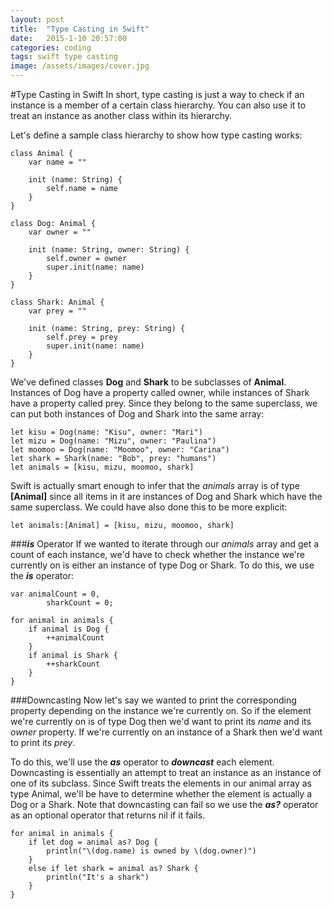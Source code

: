 ```yaml
---
layout: post
title:  "Type Casting in Swift"
date:   2015-1-10 20:57:00
categories: coding
tags: swift type casting
image: /assets/images/cover.jpg
---
```

#Type Casting in Swift
In short, type casting is just a way to check if an instance is a member of a certain class hierarchy. You can also use it to treat an instance as another class within its hierarchy.

Let's define a sample class hierarchy to show how type casting works:

	class Animal {
		var name = ""

		init (name: String) {
			self.name = name
		}
	}

	class Dog: Animal {
		var owner = ""

		init (name: String, owner: String) {
			self.owner = owner
			super.init(name: name)
		}
	}

	class Shark: Animal {
		var prey = ""

		init (name: String, prey: String) {
			self.prey = prey
			super.init(name: name)
		}
	}

We've defined classes **Dog** and **Shark** to be subclasses of **Animal**. Instances of Dog have a property called owner, while instances of Shark have a property called prey. Since they belong to the same superclass, we can put both instances of Dog and Shark into the same array:

	let kisu = Dog(name: "Kisu", owner: "Mari")
	let mizu = Dog(name: "Mizu", owner: "Paulina")
	let moomoo = Dog(name: "Moomoo", owner: "Carina")
	let shark = Shark(name: "Bob", prey: "humans")
	let animals = [kisu, mizu, moomoo, shark]

Swift is actually smart enough to infer that the *animals* array is of type **[Animal]** since all items in it are instances of Dog and Shark which have the same superclass. We could have also done this to be more explicit:

	let animals:[Animal] = [kisu, mizu, moomoo, shark]

###***is*** Operator
If we wanted to iterate through our *animals* array and get a count of each instance, we'd have to check whether the instance we're currently on is either an instance of type Dog or Shark. To do this, we use the ***is*** operator:

	var animalCount = 0,
			sharkCount = 0;

	for animal in animals {
		if animal is Dog {
			++animalCount
		}
		if animal is Shark {
			++sharkCount
		}
	}

###Downcasting
Now let's say we wanted to print the corresponding property depending on the instance we're currently on. So if the element we're currently on is of type Dog then we'd want to print its *name* and its *owner* property. If we're currently on an instance of a Shark then we'd want to print its *prey*.

To do this, we'll use the ***as*** operator to ***downcast*** each element. Downcasting is essentially an attempt to treat an instance as an instance of one of its subclass. Since Swift treats the elements in our animal array as type Animal, we'll be have to determine whether the element is actually a Dog or a Shark. Note that downcasting can fail so we use the ***as?*** operator as an optional operator that returns nil if it fails.

	for animal in animals {
		if let dog = animal as? Dog {
			println("\(dog.name) is owned by \(dog.owner)")
		}
		else if let shark = animal as? Shark {
			println("It's a shark")
		}
	}
